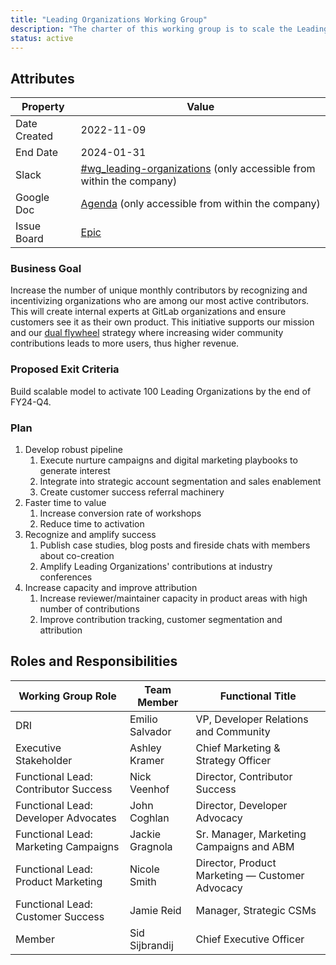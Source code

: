 ```yaml
---
title: "Leading Organizations Working Group"
description: "The charter of this working group is to scale the Leading Organizations intiative."
status: active
---
```


## Attributes

| Property        | Value             |
|-----------------|-------------------|
| Date Created    | 2022-11-09        |
| End Date        | 2024-01-31        |
| Slack           | [#wg_leading-organizations](https://gitlab.slack.com/archives/C03KC7N184D) (only accessible from within the company) |
| Google Doc      | [Agenda](https://docs.google.com/document/d/1D5JdVVOMshVWp-9DANaRKFgLlLCrT4LAqQDo6_vJCdo/edit) (only accessible from within the company) |
| Issue Board     | [Epic](https://gitlab.com/groups/gitlab-com/-/epics/1880)             |

### Business Goal

Increase the number of unique monthly contributors by recognizing and incentivizing organizations who are among our most active contributors. This will create internal experts at GitLab organizations and ensure customers see it as their own product. This initiative supports our mission and our [dual flywheel](/handbook/company/strategy/#dual-flywheels) strategy where increasing wider community contributions leads to more users, thus higher revenue.

### Proposed Exit Criteria

Build scalable model to activate 100 Leading Organizations by the end of FY24-Q4.

### Plan

1. Develop robust pipeline
   1. Execute nurture campaigns and digital marketing playbooks to generate interest
   1. Integrate into strategic account segmentation and sales enablement
   1. Create customer success referral machinery
1. Faster time to value
   1. Increase conversion rate of workshops
   1. Reduce time to activation
1. Recognize and amplify success
   1. Publish case studies, blog posts and fireside chats with members about co-creation
   1. Amplify Leading Organizations' contributions at industry conferences
1. Increase capacity and improve attribution
   1. Increase reviewer/maintainer capacity in product areas with high number of contributions
   1. Improve contribution tracking, customer segmentation and attribution

## Roles and Responsibilities

| Working Group Role             | Team Member     | Functional Title                           |
|--------------------------------|-----------------|--------------------------------------------|
| DRI                    | Emilio Salvador   | VP, Developer Relations and Community          |
| Executive Stakeholder          | Ashley Kramer   | Chief Marketing & Strategy Officer         |
| Functional Lead: Contributor Success | Nick Veenhof | Director, Contributor Success           |
| Functional Lead: Developer Advocates | John Coghlan | Director, Developer Advocacy       |
| Functional Lead: Marketing Campaigns  | Jackie Gragnola | Sr. Manager, Marketing Campaigns and ABM |
| Functional Lead: Product Marketing  | Nicole Smith | Director, Product Marketing — Customer Advocacy |
| Functional Lead: Customer Success | Jamie Reid  | Manager, Strategic CSMs                     |
| Member                         | Sid Sijbrandij    | Chief Executive Officer                  |
